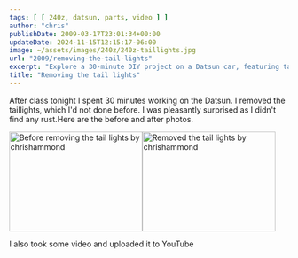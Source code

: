 ```yaml
---
tags: [ [ 240z, datsun, parts, video ] ]
author: "chris"
publishDate: 2009-03-17T23:01:34+00:00
updateDate: 2024-11-15T12:15:17-06:00
image: ~/assets/images/240z/240z-taillights.jpg
url: "2009/removing-the-tail-lights"
excerpt: "Explore a 30-minute DIY project on a Datsun car, featuring taillights removal process with before & after pictures and a video tutorial."
title: "Removing the tail lights"
---
```


After class tonight I spent 30 minutes working on the Datsun. I removed the taillights, which I'd not done before. I was pleasantly surprised as I didn't find any rust.Here are the before and after photos.

<a title="Before removing the tail lights by chrishammond" href="https://www.flickr.com/photos/chammond/3364566424/"><img class="pc_img" height="180" alt="Before removing the tail lights by chrishammond" width="240" src="https://farm4.static.flickr.com/3428/3364566424_4f0559a3e9_m.jpg" /></a><a title="Removed the tail lights by chrishammond" href="https://www.flickr.com/photos/chammond/3363746503/"><img class="pc_img" height="180" alt="Removed the tail lights by chrishammond" width="240" src="https://farm4.static.flickr.com/3471/3363746503_f45346021f_m.jpg" /></a>

I also took some video and uploaded it to YouTube
